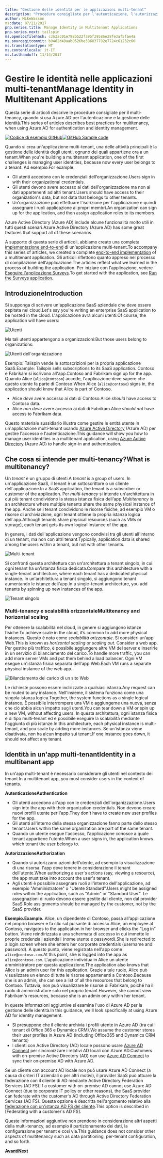 ```yaml
---
title: "Gestione delle identità per le applicazioni multi-tenant"
description: "Procedure consigliate per l'autenticazione, l'autorizzazione e la gestione delle identità in applicazioni multi-tenant."
author: MikeWasson
ms:date: 07/21/2017
pnp.series.title: Manage Identity in Multitenant Applications
pnp.series.next: tailspin
ms.openlocfilehash: c363ac01e798b522fa95f39586e28fe3af5fae4a
ms.sourcegitcommit: b0482d49aab0526be386837702e7724c61232c60
ms.translationtype: HT
ms.contentlocale: it-IT
ms.lasthandoff: 11/14/2017
---
```

# <a name="manage-identity-in-multitenant-applications"></a><span data-ttu-id="73254-103">Gestire le identità nelle applicazioni multi-tenant</span><span class="sxs-lookup"><span data-stu-id="73254-103">Manage Identity in Multitenant Applications</span></span>

<span data-ttu-id="73254-104">Questa serie di articoli descrive le procedure consigliate per il multi-tenancy, quando si usa Azure AD per l'autenticazione e la gestione delle identità.</span><span class="sxs-lookup"><span data-stu-id="73254-104">This series of articles describes best practices for multitenancy, when using Azure AD for authentication and identity management.</span></span>

<span data-ttu-id="73254-105">[![Codice di esempio](../_images/github.png) GitHub][sample application]</span><span class="sxs-lookup"><span data-stu-id="73254-105">[![GitHub](../_images/github.png) Sample code][sample application]</span></span>

<span data-ttu-id="73254-106">Quando si crea un'applicazione multi-tenant, una delle attività principali è la gestione delle identità degli utenti, ognuno dei quali appartiene ora a un tenant.</span><span class="sxs-lookup"><span data-stu-id="73254-106">When you're building a multitenant application, one of the first challenges is managing user identities, because now every user belongs to a tenant.</span></span> <span data-ttu-id="73254-107">Ad esempio:</span><span class="sxs-lookup"><span data-stu-id="73254-107">For example:</span></span>

* <span data-ttu-id="73254-108">Gli utenti accedono con le credenziali dell'organizzazione.</span><span class="sxs-lookup"><span data-stu-id="73254-108">Users sign in with their organizational credentials.</span></span>
* <span data-ttu-id="73254-109">Gli utenti devono avere accesso ai dati dell'organizzazione ma non ai dati appartenenti ad altri tenant.</span><span class="sxs-lookup"><span data-stu-id="73254-109">Users should have access to their organization's data, but not data that belongs to other tenants.</span></span>
* <span data-ttu-id="73254-110">Un'organizzazione può effettuare l'iscrizione per l'applicazione e quindi assegnare i ruoli applicazione ai propri membri.</span><span class="sxs-lookup"><span data-stu-id="73254-110">An organization can sign up for the application, and then assign application roles to its members.</span></span>

<span data-ttu-id="73254-111">Azure Active Directory (Azure AD) include alcune funzionalità molto utili in tutti questi scenari.</span><span class="sxs-lookup"><span data-stu-id="73254-111">Azure Active Directory (Azure AD) has some great features that support all of these scenarios.</span></span>

<span data-ttu-id="73254-112">A supporto di questa serie di articoli, abbiamo creato una completa [implementazione end-to-end][sample application] di un'applicazione multi-tenant.</span><span class="sxs-lookup"><span data-stu-id="73254-112">To accompany this series of articles, we created a complete [end-to-end implementation][sample application] of a multitenant application.</span></span> <span data-ttu-id="73254-113">Gli articoli riflettono quanto appreso nel processo di compilazione dell'applicazione.</span><span class="sxs-lookup"><span data-stu-id="73254-113">The articles reflect what we learned in the process of building the application.</span></span> <span data-ttu-id="73254-114">Per iniziare con l'applicazione, vedere [Eseguire l'applicazione Surveys][running-the-app].</span><span class="sxs-lookup"><span data-stu-id="73254-114">To get started with the application, see [Run the Surveys application][running-the-app].</span></span>

## <a name="introduction"></a><span data-ttu-id="73254-115">Introduzione</span><span class="sxs-lookup"><span data-stu-id="73254-115">Introduction</span></span>

<span data-ttu-id="73254-116">Si supponga di scrivere un'applicazione SaaS aziendale che deve essere ospitata nel cloud.</span><span class="sxs-lookup"><span data-stu-id="73254-116">Let's say you're writing an enterprise SaaS application to be hosted in the cloud.</span></span> <span data-ttu-id="73254-117">L'applicazione avrà alcuni utenti:</span><span class="sxs-lookup"><span data-stu-id="73254-117">Of course, the application will have users:</span></span>

![Utenti](./images/users.png)

<span data-ttu-id="73254-119">Ma tali utenti appartengono a organizzazioni:</span><span class="sxs-lookup"><span data-stu-id="73254-119">But those users belong to organizations:</span></span>

![Utenti dell'organizzazione](./images/org-users.png)

<span data-ttu-id="73254-121">Esempio: Tailspin vende le sottoscrizioni per la propria applicazione SaaS.</span><span class="sxs-lookup"><span data-stu-id="73254-121">Example: Tailspin sells subscriptions to its SaaS application.</span></span> <span data-ttu-id="73254-122">Contoso e Fabrikam si iscrivono all'app.</span><span class="sxs-lookup"><span data-stu-id="73254-122">Contoso and Fabrikam sign up for the app.</span></span> <span data-ttu-id="73254-123">Quando Alice (`alice@contoso`) accede, l'applicazione deve sapere che questo utente fa parte di Contoso.</span><span class="sxs-lookup"><span data-stu-id="73254-123">When Alice (`alice@contoso`) signs in, the application should know that Alice is part of Contoso.</span></span>

* <span data-ttu-id="73254-124">Alice *deve* avere accesso ai dati di Contoso.</span><span class="sxs-lookup"><span data-stu-id="73254-124">Alice *should* have access to Contoso data.</span></span>
* <span data-ttu-id="73254-125">Alice *non deve* avere accesso ai dati di Fabrikam.</span><span class="sxs-lookup"><span data-stu-id="73254-125">Alice *should not* have access to Fabrikam data.</span></span>

<span data-ttu-id="73254-126">Questo materiale sussidiario illustra come gestire le entità utente in un'applicazione multi-tenant usando [Azure Active Directory][AzureAD] (Azure AD) per gestire l'accesso e l'autenticazione.</span><span class="sxs-lookup"><span data-stu-id="73254-126">This guidance will show you how to manage user identities in a multitenant application, using [Azure Active Directory][AzureAD] (Azure AD) to handle sign-in and authentication.</span></span>

## <a name="what-is-multitenancy"></a><span data-ttu-id="73254-127">Che cosa si intende per multi-tenancy?</span><span class="sxs-lookup"><span data-stu-id="73254-127">What is multitenancy?</span></span>
<span data-ttu-id="73254-128">Un *tenant* è un gruppo di utenti.</span><span class="sxs-lookup"><span data-stu-id="73254-128">A *tenant* is a group of users.</span></span> <span data-ttu-id="73254-129">In un'applicazione SaaS, il tenant è un sottoscrittore o un cliente dell'applicazione.</span><span class="sxs-lookup"><span data-stu-id="73254-129">In a SaaS application, the tenant is a subscriber or customer of the application.</span></span> <span data-ttu-id="73254-130">Per *multi-tenancy* si intende un'architettura in cui più tenant condividono la stessa istanza fisica dell'app.</span><span class="sxs-lookup"><span data-stu-id="73254-130">*Multitenancy* is an architecture where multiple tenants share the same physical instance of the app.</span></span> <span data-ttu-id="73254-131">Anche se i tenant condividono le risorse fisiche, ad esempio VM o risorse di archiviazione, ogni tenant ottiene la propria istanza logica dell'app.</span><span class="sxs-lookup"><span data-stu-id="73254-131">Although tenants share physical resources (such as VMs or storage), each tenant gets its own logical instance of the app.</span></span>

<span data-ttu-id="73254-132">In genere, i dati dell'applicazione vengono condivisi tra gli utenti all'interno di un tenant, ma non con altri tenant.</span><span class="sxs-lookup"><span data-stu-id="73254-132">Typically, application data is shared among the users within a tenant, but not with other tenants.</span></span>

![Multi-tenant](./images/multitenant.png)

<span data-ttu-id="73254-134">Si confronti questa architettura con un'architettura a tenant singolo, in cui ogni tenant ha un'istanza fisica dedicata.</span><span class="sxs-lookup"><span data-stu-id="73254-134">Compare this architecture with a single-tenant architecture, where each tenant has a dedicated physical instance.</span></span> <span data-ttu-id="73254-135">In un'architettura a tenant singolo, si aggiungono tenant aumentando le istanze dell'app.</span><span class="sxs-lookup"><span data-stu-id="73254-135">In a single-tenant architecture, you add tenants by spinning up new instances of the app.</span></span>

![Tenant singolo](./images/single-tenant.png)

### <a name="multitenancy-and-horizontal-scaling"></a><span data-ttu-id="73254-137">Multi-tenancy e scalabilità orizzontale</span><span class="sxs-lookup"><span data-stu-id="73254-137">Multitenancy and horizontal scaling</span></span>
<span data-ttu-id="73254-138">Per ottenere la scalabilità nel cloud, in genere si aggiungono istanze fisiche.</span><span class="sxs-lookup"><span data-stu-id="73254-138">To achieve scale in the cloud, it’s common to add more physical instances.</span></span> <span data-ttu-id="73254-139">Questo è noto come *scalabilità orizzontale*. Si consideri un'app Web.</span><span class="sxs-lookup"><span data-stu-id="73254-139">This is known as *horizontal scaling* or *scaling out*. Consider a web app.</span></span> <span data-ttu-id="73254-140">Per gestire più traffico, è possibile aggiungere altre VM del server e inserirle in un servizio di bilanciamento del carico.</span><span class="sxs-lookup"><span data-stu-id="73254-140">To handle more traffic, you can add more server VMs and put them behind a load balancer.</span></span> <span data-ttu-id="73254-141">Ogni VM esegue un'istanza fisica separata dell'app Web.</span><span class="sxs-lookup"><span data-stu-id="73254-141">Each VM runs a separate physical instance of the web app.</span></span>

![Bilanciamento del carico di un sito Web](./images/load-balancing.png)

<span data-ttu-id="73254-143">Le richieste possono essere indirizzate a qualsiasi istanza.</span><span class="sxs-lookup"><span data-stu-id="73254-143">Any request can be routed to any instance.</span></span> <span data-ttu-id="73254-144">Nell'insieme, il sistema funziona come una singola istanza logica.</span><span class="sxs-lookup"><span data-stu-id="73254-144">Together, the system functions as a single logical instance.</span></span> <span data-ttu-id="73254-145">È possibile interrompere una VM o aggiungerne una nuova, senza che ciò abbia alcun impatto sugli utenti.</span><span class="sxs-lookup"><span data-stu-id="73254-145">You can tear down a VM or spin up a new VM, without affecting users.</span></span> <span data-ttu-id="73254-146">In questa architettura, ogni istanza fisica è di tipo multi-tenant ed è possibile eseguire la scalabilità mediante l'aggiunta di più istanze.</span><span class="sxs-lookup"><span data-stu-id="73254-146">In this architecture, each physical instance is multi-tenant, and you scale by adding more instances.</span></span> <span data-ttu-id="73254-147">Se un'istanza viene disattivata, non ha alcun impatto sui tenant.</span><span class="sxs-lookup"><span data-stu-id="73254-147">If one instance goes down, it should not affect any tenant.</span></span>

## <a name="identity-in-a-multitenant-app"></a><span data-ttu-id="73254-148">Identità in un'app multi-tenant</span><span class="sxs-lookup"><span data-stu-id="73254-148">Identity in a multitenant app</span></span>
<span data-ttu-id="73254-149">In un'app multi-tenant è necessario considerare gli utenti nel contesto dei tenant.</span><span class="sxs-lookup"><span data-stu-id="73254-149">In a multitenant app, you must consider users in the context of tenants.</span></span>

<span data-ttu-id="73254-150">**Autenticazione**</span><span class="sxs-lookup"><span data-stu-id="73254-150">**Authentication**</span></span>

* <span data-ttu-id="73254-151">Gli utenti accedono all'app con le credenziali dell'organizzazione.</span><span class="sxs-lookup"><span data-stu-id="73254-151">Users sign into the app with their organization credentials.</span></span> <span data-ttu-id="73254-152">Non devono creare nuovi profili utente per l'app.</span><span class="sxs-lookup"><span data-stu-id="73254-152">They don't have to create new user profiles for the app.</span></span>
* <span data-ttu-id="73254-153">Gli utenti all'interno della stessa organizzazione fanno parte dello stesso tenant.</span><span class="sxs-lookup"><span data-stu-id="73254-153">Users within the same organization are part of the same tenant.</span></span>
* <span data-ttu-id="73254-154">Quando un utente esegue l'accesso, l'applicazione conosce a quale tenant appartiene l'utente.</span><span class="sxs-lookup"><span data-stu-id="73254-154">When a user signs in, the application knows which tenant the user belongs to.</span></span>

<span data-ttu-id="73254-155">**Autorizzazione**</span><span class="sxs-lookup"><span data-stu-id="73254-155">**Authorization**</span></span>

* <span data-ttu-id="73254-156">Quando si autorizzano azioni dell'utente, ad esempio la visualizzazione di una risorsa, l'app deve tenere in considerazione il tenant dell'utente.</span><span class="sxs-lookup"><span data-stu-id="73254-156">When authorizing a user's actions (say, viewing a resource), the app must take into account the user's tenant.</span></span>
* <span data-ttu-id="73254-157">Agli utenti è possibile assegnare ruoli all'interno dell'applicazione, ad esempio "Amministratore" o "Utente Standard".</span><span class="sxs-lookup"><span data-stu-id="73254-157">Users might be assigned roles within the application, such as "Admin" or "Standard User".</span></span> <span data-ttu-id="73254-158">Le assegnazioni di ruolo devono essere gestite dal cliente, non dal provider SaaS.</span><span class="sxs-lookup"><span data-stu-id="73254-158">Role assignments should be managed by the customer, not by the SaaS provider.</span></span>

<span data-ttu-id="73254-159">**Esempio.**</span><span class="sxs-lookup"><span data-stu-id="73254-159">**Example.**</span></span> <span data-ttu-id="73254-160">Alice, un dipendente di Contoso, passa all'applicazione nel proprio browser e fa clic sul pulsante di accesso.</span><span class="sxs-lookup"><span data-stu-id="73254-160">Alice, an employee at Contoso, navigates to the application in her browser and clicks the “Log in” button.</span></span> <span data-ttu-id="73254-161">Viene reindirizzata a una schermata di accesso in cui immette le proprie credenziali aziendali (nome utente e password).</span><span class="sxs-lookup"><span data-stu-id="73254-161">She is redirected to a login screen where she enters her corporate credentials (username and password).</span></span> <span data-ttu-id="73254-162">A questo punto, viene registrata nell'app come `alice@contoso.com`.</span><span class="sxs-lookup"><span data-stu-id="73254-162">At this point, she is logged into the app as `alice@contoso.com`.</span></span> <span data-ttu-id="73254-163">L'applicazione individua in Alice un utente amministratore per questa applicazione.</span><span class="sxs-lookup"><span data-stu-id="73254-163">The application also knows that Alice is an admin user for this application.</span></span> <span data-ttu-id="73254-164">Grazie a tale ruolo, Alice può visualizzare un elenco di tutte le risorse appartenenti a Contoso.</span><span class="sxs-lookup"><span data-stu-id="73254-164">Because she is an admin, she can see a list of all the resources that belong to Contoso.</span></span> <span data-ttu-id="73254-165">Tuttavia, non può visualizzare le risorse di Fabrikam, poiché ha il ruolo di amministratore solo nel proprio tenant.</span><span class="sxs-lookup"><span data-stu-id="73254-165">However, she cannot view Fabrikam's resources, because she is an admin only within her tenant.</span></span>

<span data-ttu-id="73254-166">In queste informazioni aggiuntive si esamina l'uso di Azure AD per la gestione delle identità.</span><span class="sxs-lookup"><span data-stu-id="73254-166">In this guidance, we'll look specifically at using Azure AD for identity management.</span></span>

* <span data-ttu-id="73254-167">Si presuppone che il cliente archivia i profili utente in Azure AD (tra cui i tenant di Office 365 e Dynamics CRM).</span><span class="sxs-lookup"><span data-stu-id="73254-167">We assume the customer stores their user profiles in Azure AD (including Office365 and Dynamics CRM tenants)</span></span>
* <span data-ttu-id="73254-168">I clienti con Active Directory (AD) locale possono usare [Azure AD Connect][ADConnect] per sincronizzare i relativi AD locali con Azure AD.</span><span class="sxs-lookup"><span data-stu-id="73254-168">Customers with on-premise Active Directory (AD) can use [Azure AD Connect][ADConnect] to sync their on-premise AD with Azure AD.</span></span>

<span data-ttu-id="73254-169">Se un cliente con account AD locale non può usare Azure AD Connect (a causa di criteri IT aziendali o per altri motivi), il provider SaaS può attuare la federazione con il cliente di AD mediante Active Directory Federation Services (AD FS).</span><span class="sxs-lookup"><span data-stu-id="73254-169">If a customer with on-premise AD cannot use Azure AD Connect (due to corporate IT policy or other reasons), the SaaS provider can federate with the customer's AD through Active Directory Federation Services (AD FS).</span></span> <span data-ttu-id="73254-170">Questa opzione è descritta nell'argomento relativo alla [federazione con un'istanza AD FS del cliente].</span><span class="sxs-lookup"><span data-stu-id="73254-170">This option is described in [Federating with a customer's AD FS].</span></span>

<span data-ttu-id="73254-171">Queste informazioni aggiuntive non prendono in considerazione altri aspetti della multi-tenancy, ad esempio il partizionamento dei dati, la configurazione per tenant e così via.</span><span class="sxs-lookup"><span data-stu-id="73254-171">This guidance does not consider other aspects of multitenancy such as data partitioning, per-tenant configuration, and so forth.</span></span>

<span data-ttu-id="73254-172">[**Avanti**][tailpin]</span><span class="sxs-lookup"><span data-stu-id="73254-172">[**Next**][tailpin]</span></span>



<!-- Links -->
[ADConnect]: /azure/active-directory/active-directory-aadconnect
[AzureAD]: /azure/active-directory

[federazione con un'istanza AD FS del cliente]: adfs.md
[tailpin]: tailspin.md

[running-the-app]: ./run-the-app.md
[sample application]: https://github.com/mspnp/multitenant-saas-guidance
